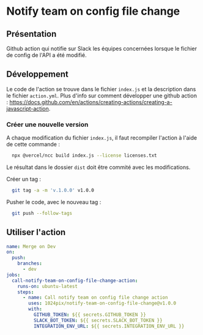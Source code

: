 # Notify team on config file change

## Présentation
Github action qui notifie sur Slack les équipes concernées lorsque le fichier de config de l'API a été modifié.

## Développement
Le code de l'action se trouve dans le fichier `index.js` et la description dans le fichier `action.yml`.
Plus d'info sur comment développer une github action : https://docs.github.com/en/actions/creating-actions/creating-a-javascript-action.

### Créer une nouvelle version
A chaque modification du fichier `index.js`, il faut recompiler l'action à l'aide de cette commande : 
```bash
  npx @vercel/ncc build index.js --license licenses.txt
```

Le résultat dans le dossier `dist` doit être commité avec les modifications.

Créer un tag :
```bash
  git tag -a -m 'v.1.0.0' v1.0.0
```

Pusher le code, avec le nouveau tag :
```bash
  git push --follow-tags
```

## Utiliser l'action
```yml
name: Merge on Dev
on:
  push:
    branches:
      - dev
jobs:
  call-notify-team-on-config-file-change-action:
    runs-on: ubuntu-latest
    steps:
      - name: Call notify team on config file change action
        uses: 1024pix/notify-team-on-config-file-change@v1.0.0
        with:
          GITHUB_TOKEN: ${{ secrets.GITHUB_TOKEN }}
          SLACK_BOT_TOKEN: ${{ secrets.SLACK_BOT_TOKEN }}
          INTEGRATION_ENV_URL: ${{ secrets.INTEGRATION_ENV_URL }}
```

